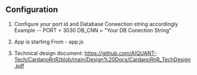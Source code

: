 Configuration
-----------------------

1. Configure your port id  and Database Coneection string accordingly 
Example -- 
PORT = 3030
DB_CNN = "Your DB Conection String"

2. App is starting From - app.js

3. Technical design document: https://github.com/AIQUANT-Tech/CardanoRnR/blob/main/Design%20Docs/CardanoRnR_TechDesign.pdf
